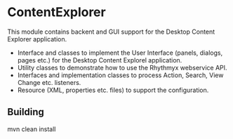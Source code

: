 # ContentExplorer
This module contains backent and GUI support for the Desktop Content Explorer application.

* Interface and classes to implement the User Interface (panels, dialogs, pages etc.) for the Desktop Content Explorel application.
* Utility classes to demonstrate how to use the Rhythmyx webservice API.
* Interfaces and implementation classes to process Action, Search, View Change etc. listeners.
* Resource (XML, properties etc. files) to support the configuration.

 ## Building
  mvn clean install  
